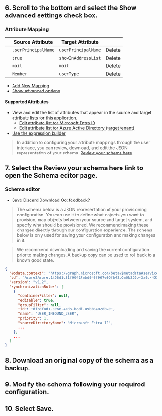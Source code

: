 ## 6. Scroll to the bottom and select the Show advanced settings check box.

### Attribute Mapping

| | Source Attribute | Target Attribute | |
| --- | --- | --- | --- |
| | `userPrincipalName` | `userPrincipalName` | Delete |
| | `true` | `showInAddressList` | Delete |
| | `mail` | `mail` | Delete |
| | `Member` | `userType` | Delete |

- [Add New Mapping](#)
- [Show advanced options](#)

#### Supported Attributes

- View and edit the list of attributes that appear in the source and target attribute lists for this application.
  - [Edit attribute list for Microsoft Entra ID](#)
  - [Edit attribute list for Azure Active Directory (target tenant)](#)
- [Use the expression builder](#)

> In addition to configuring your attribute mappings through the user interface, you can review, download, and edit the JSON representation of your schema. [Review your schema here](#).

## 7. Select the Review your schema here link to open the Schema editor page.

### Schema editor

- [Save](#)  [Discard](#)  [Download](#)  [Got feedback?](#)

> The schema below is a JSON representation of your provisioning configuration. You can use it to define what objects you want to provision, map objects between your source and target system, and specify who should be provisioned. We recommend making these changes directly through our configuration experience. The schema below is only used for saving your configuration and making changes in it.

> We recommend downloading and saving the current configuration prior to making changes. A backup copy can be used to roll back to a known good state.

```json
{
  "@odata.context": "https://graph.microsoft.com/beta/$metadata#servicePrincipals",
  "id": "Azure2Azure.1f58d1c91f90427abd849f967e96fb42.6a0b230b-3a8d-455d-98db-6e9e679fb64f",
  "version": "v1.2",
  "synchronizationRules": [
    {
      "containerFilter": null,
      "editable": true,
      "groupFilter": null,
      "id": "df8df8d1-9e6e-40d3-b8df-09bbb402db7e",
      "name": "USER_INBOUND_USER",
      "priority": 1,
      "sourceDirectoryName": "Microsoft Entra ID",
      ...
    },
    ...
  ]
}
```

## 8. Download an original copy of the schema as a backup.

## 9. Modify the schema following your required configuration.

## 10. Select Save.